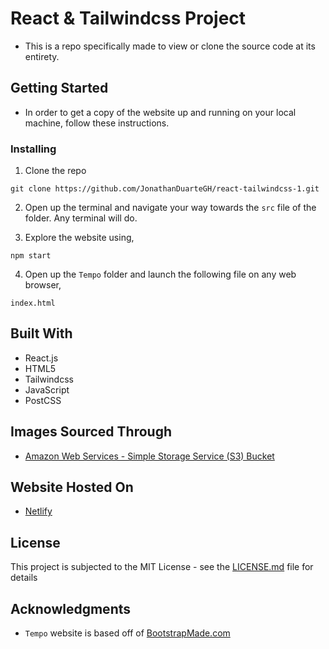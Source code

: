 # React & Tailwindcss Project

- This is a repo specifically made to view or clone the source code at its entirety.

## Getting Started

- In order to get a copy of the website up and running on your local machine, follow these instructions.

### Installing

1. Clone the repo

```
git clone https://github.com/JonathanDuarteGH/react-tailwindcss-1.git
```

2. Open up the terminal and navigate your way towards the `src` file of the folder. Any terminal will do.

3. Explore the website using,
```
npm start
```

4. Open up the `Tempo` folder and launch the following file on any web browser,

```
index.html
```

## Built With

* React.js
* HTML5
* Tailwindcss
* JavaScript
* PostCSS

## Images Sourced Through

* [Amazon Web Services - Simple Storage Service (S3) Bucket](https://docs.aws.amazon.com/AmazonS3/latest/dev/Welcome.html)

## Website Hosted On

* [Netlify](https://www.netlify.com/)

## License

This project is subjected to the MIT License - see the [LICENSE.md](LICENSE.md) file for details

## Acknowledgments

* `Tempo` website is based off of [BootstrapMade.com](https://bootstrapmade.com/tempo-free-onepage-bootstrap-theme/)